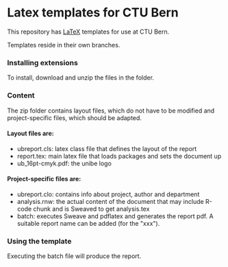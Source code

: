 # Latex templates for CTU Bern

This repository has [LaTeX](https://latex.org/) templates for use at CTU Bern. 

Templates reside in their own branches. 

### Installing extensions

To install, download and unzip the files in the folder.

### Content

The zip folder contains layout files, which do not have to be modified and project-specific files, which should be adapted.

#### Layout files are:
  - ubreport.cls: latex class file that defines the layout of the report
  - report.tex: main latex file that loads packages and sets the document up
  - ub_16pt-cmyk.pdf: the unibe logo
####  Project-specific files are:
- ubreport.clo: contains info about project, author and department
- analysis.rnw: the actual content of the document that may include R-code chunk and is Sweaved to get analysis.tex
- batch: executes Sweave and pdflatex and generates the report pdf. A suitable report name can be added (for the "xxx").
  
### Using the template

Executing the batch file will produce the report.
